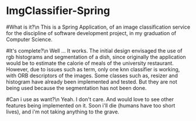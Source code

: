 # ImgClassifier-Spring

#What is it?\n
This is a Spring Application, of an image classification service for the discipline of software development project, in my graduation of Computer Science.

#It's complete?\n
Well ... It works. The initial design envisaged the use of rgb histograms and segmentation of a dish, since originally the application would be to estimate the calorie of meals of the university restaurant. However, due to issues such as term, only one knn classifier is working, with ORB descriptors of the images.
Some classes such as, resizer and histogram have already been implemented and tested. But they are not being used because the segmentation has not been done.

#Can i use as want?\n
Yeah. I don't care. And would love to see other features being implemented on it. Soon i'll die (humans have too short lives), and i'm not taking anything to the grave. 
